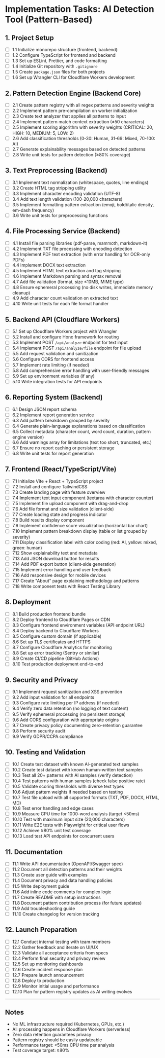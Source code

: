 # Implementation Tasks: AI Detection Tool (Pattern-Based)

## 1. Project Setup
- [ ] 1.1 Initialize monorepo structure (frontend, backend)
- [ ] 1.2 Configure TypeScript for frontend and backend
- [ ] 1.3 Set up ESLint, Prettier, and code formatting
- [ ] 1.4 Initialize Git repository with `.gitignore`
- [ ] 1.5 Create `package.json` files for both projects
- [ ] 1.6 Set up Wrangler CLI for Cloudflare Workers development

## 2. Pattern Detection Engine (Backend Core)
- [ ] 2.1 Create pattern registry with all regex patterns and severity weights
- [ ] 2.2 Implement pattern pre-compilation on worker initialization
- [ ] 2.3 Create text analyzer that applies all patterns to input
- [ ] 2.4 Implement pattern match context extraction (±50 characters)
- [ ] 2.5 Implement scoring algorithm with severity weights (CRITICAL: 20, HIGH: 10, MEDIUM: 5, LOW: 2)
- [ ] 2.6 Add classification thresholds (0-30: Human, 31-69: Mixed, 70-100: AI)
- [ ] 2.7 Generate explainability messages based on detected patterns
- [ ] 2.8 Write unit tests for pattern detection (≥80% coverage)

## 3. Text Preprocessing (Backend)
- [ ] 3.1 Implement text normalization (whitespace, quotes, line endings)
- [ ] 3.2 Create HTML tag stripping utility
- [ ] 3.3 Implement character encoding validation (UTF-8)
- [ ] 3.4 Add text length validation (100-20,000 characters)
- [ ] 3.5 Implement formatting pattern extraction (emoji, bold/italic density, em-dash frequency)
- [ ] 3.6 Write unit tests for preprocessing functions

## 4. File Processing Service (Backend)
- [ ] 4.1 Install file parsing libraries (pdf-parse, mammoth, markdown-it)
- [ ] 4.2 Implement TXT file processing with encoding detection
- [ ] 4.3 Implement PDF text extraction (with error handling for OCR-only PDFs)
- [ ] 4.4 Implement DOCX text extraction
- [ ] 4.5 Implement HTML text extraction and tag stripping
- [ ] 4.6 Implement Markdown parsing and syntax removal
- [ ] 4.7 Add file validation (format, size ≤10MB, MIME type)
- [ ] 4.8 Ensure ephemeral processing (no disk writes, immediate memory cleanup)
- [ ] 4.9 Add character count validation on extracted text
- [ ] 4.10 Write unit tests for each file format handler

## 5. Backend API (Cloudflare Workers)
- [ ] 5.1 Set up Cloudflare Workers project with Wrangler
- [ ] 5.2 Install and configure Hono framework for routing
- [ ] 5.3 Implement POST `/api/analyze` endpoint for text input
- [ ] 5.4 Implement POST `/api/analyze/file` endpoint for file upload
- [ ] 5.5 Add request validation and sanitization
- [ ] 5.6 Configure CORS for frontend access
- [ ] 5.7 Implement rate limiting (if needed)
- [ ] 5.8 Add comprehensive error handling with user-friendly messages
- [ ] 5.9 Set up environment variables (if any)
- [ ] 5.10 Write integration tests for API endpoints

## 6. Reporting System (Backend)
- [ ] 6.1 Design JSON report schema
- [ ] 6.2 Implement report generation service
- [ ] 6.3 Add pattern breakdown grouped by severity
- [ ] 6.4 Generate plain-language explanations based on classification
- [ ] 6.5 Collect metadata (character count, word count, duration, pattern engine version)
- [ ] 6.6 Add warnings array for limitations (text too short, truncated, etc.)
- [ ] 6.7 Ensure no report caching or persistent storage
- [ ] 6.8 Write unit tests for report generation

## 7. Frontend (React/TypeScript/Vite)
- [ ] 7.1 Initialize Vite + React + TypeScript project
- [ ] 7.2 Install and configure TailwindCSS
- [ ] 7.3 Create landing page with feature overview
- [ ] 7.4 Implement text input component (textarea with character counter)
- [ ] 7.5 Implement file upload component with drag-and-drop
- [ ] 7.6 Add file format and size validation (client-side)
- [ ] 7.7 Create loading state and progress indicator
- [ ] 7.8 Build results display component
- [ ] 7.9 Implement confidence score visualization (horizontal bar chart)
- [ ] 7.10 Implement pattern breakdown display (table or list grouped by severity)
- [ ] 7.11 Display classification label with color coding (red: AI, yellow: mixed, green: human)
- [ ] 7.12 Show explainability text and metadata
- [ ] 7.13 Add JSON download button for results
- [ ] 7.14 Add PDF export button (client-side generation)
- [ ] 7.15 Implement error handling and user feedback
- [ ] 7.16 Add responsive design for mobile devices
- [ ] 7.17 Create "About" page explaining methodology and patterns
- [ ] 7.18 Write component tests with React Testing Library

## 8. Deployment
- [ ] 8.1 Build production frontend bundle
- [ ] 8.2 Deploy frontend to Cloudflare Pages or CDN
- [ ] 8.3 Configure frontend environment variables (API endpoint URL)
- [ ] 8.4 Deploy backend to Cloudflare Workers
- [ ] 8.5 Configure custom domain (if applicable)
- [ ] 8.6 Set up TLS certificates and HTTPS
- [ ] 8.7 Configure Cloudflare Analytics for monitoring
- [ ] 8.8 Set up error tracking (Sentry or similar)
- [ ] 8.9 Create CI/CD pipeline (GitHub Actions)
- [ ] 8.10 Test production deployment end-to-end

## 9. Security and Privacy
- [ ] 9.1 Implement request sanitization and XSS prevention
- [ ] 9.2 Add input validation for all endpoints
- [ ] 9.3 Configure rate limiting per IP address (if needed)
- [ ] 9.4 Verify zero data retention (no logging of text content)
- [ ] 9.5 Verify ephemeral processing (no persistent storage)
- [ ] 9.6 Add CORS configuration with appropriate origins
- [ ] 9.7 Create privacy policy documenting zero-retention guarantee
- [ ] 9.8 Perform security audit
- [ ] 9.9 Verify GDPR/CCPA compliance

## 10. Testing and Validation
- [ ] 10.1 Create test dataset with known AI-generated text samples
- [ ] 10.2 Create test dataset with known human-written text samples
- [ ] 10.3 Test all 20+ patterns with AI samples (verify detection)
- [ ] 10.4 Test patterns with human samples (check false positive rate)
- [ ] 10.5 Validate scoring thresholds with diverse text types
- [ ] 10.6 Adjust pattern weights if needed based on testing
- [ ] 10.7 Test file upload with all supported formats (TXT, PDF, DOCX, HTML, MD)
- [ ] 10.8 Test error handling and edge cases
- [ ] 10.9 Measure CPU time for 1000-word analysis (target <50ms)
- [ ] 10.10 Test with maximum input size (20,000 characters)
- [ ] 10.11 Write E2E tests with Playwright for critical user flows
- [ ] 10.12 Achieve ≥80% unit test coverage
- [ ] 10.13 Load test API endpoints for concurrent users

## 11. Documentation
- [ ] 11.1 Write API documentation (OpenAPI/Swagger spec)
- [ ] 11.2 Document all detection patterns and their weights
- [ ] 11.3 Create user guide with examples
- [ ] 11.4 Document privacy and data handling policies
- [ ] 11.5 Write deployment guide
- [ ] 11.6 Add inline code comments for complex logic
- [ ] 11.7 Create README with setup instructions
- [ ] 11.8 Document pattern contribution process (for future updates)
- [ ] 11.9 Add troubleshooting guide
- [ ] 11.10 Create changelog for version tracking

## 12. Launch Preparation
- [ ] 12.1 Conduct internal testing with team members
- [ ] 12.2 Gather feedback and iterate on UI/UX
- [ ] 12.3 Validate all acceptance criteria from specs
- [ ] 12.4 Perform final security and privacy review
- [ ] 12.5 Set up monitoring dashboards
- [ ] 12.6 Create incident response plan
- [ ] 12.7 Prepare launch announcement
- [ ] 12.8 Deploy to production
- [ ] 12.9 Monitor initial usage and performance
- [ ] 12.10 Plan for pattern registry updates as AI writing evolves

---

## Notes

- No ML infrastructure required (Kubernetes, GPUs, etc.)
- All processing happens in Cloudflare Workers (serverless)
- Zero data retention guarantees privacy
- Pattern registry should be easily updateable
- Performance target: <50ms CPU time per analysis
- Test coverage target: ≥80%

